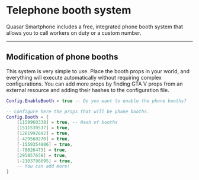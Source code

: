 # Telephone booth system

Quasar Smartphone includes a free, integrated phone booth system that allows you to call workers on duty or a custom number.

***

## **Modification of phone booths**

This system is very simple to use. Place the booth props in your world, and everything will execute automatically without requiring complex configurations. You can add more props by finding GTA V props from an external resource and adding their hashes to the configuration file.

```lua
Config.EnableBooth = true -- Do you want to enable the phone booths?

-- Configure here the props that will be phone booths.
Config.Booth = {
    [1158960338] = true, -- Hash of booths
    [1511539537] = true,
    [1281992692] = true,
    [-429560270] = true,
    [-1559354806] = true,
    [-78626473] = true,
    [295857659] = true,
    [-2103798695] = true,
    -- You can add more!
}
```
